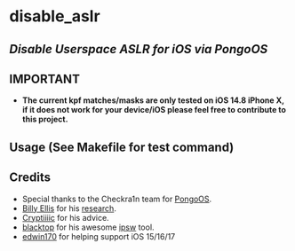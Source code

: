# disable_aslr

## _Disable Userspace ASLR for iOS via PongoOS_


## IMPORTANT
- **The current kpf matches/masks are only tested on iOS 14.8 iPhone X, if it does not work for your device/iOS please feel free to contribute to this project.**

## Usage (See Makefile for test command)


## Credits

- Special thanks to the Checkra1n team for [PongoOS](https://github.com/checkra1n/PongoOS).
- [Billy Ellis](https://github.com/Billy-Ellis) for his [research](https://bellis1000.medium.com/aslr-the-ios-kernel-how-virtual-address-spaces-are-randomised-d76d14dc7ebb).
- [Cryptiiiic](https://github.com/cryptiiiic) for his advice.
- [blacktop](https://github.com/blacktop) for his awesome [ipsw](https://github.com/blacktop/ipsw) tool.
- [edwin170](https://github.com/edwin170) for helping support iOS 15/16/17
